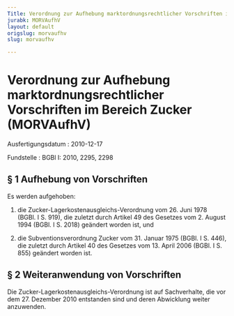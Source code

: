 ```yaml
---
Title: Verordnung zur Aufhebung marktordnungsrechtlicher Vorschriften im Bereich Zucker
jurabk: MORVAufhV
layout: default
origslug: morvaufhv
slug: morvaufhv

---
```


# Verordnung zur Aufhebung marktordnungsrechtlicher Vorschriften im Bereich Zucker (MORVAufhV)

Ausfertigungsdatum
:   2010-12-17

Fundstelle
:   BGBl I: 2010, 2295, 2298


## § 1 Aufhebung von Vorschriften

Es werden aufgehoben:

1.  die Zucker-Lagerkostenausgleichs-Verordnung vom 26. Juni 1978 (BGBl. I
    S. 919), die zuletzt durch Artikel 49 des Gesetzes vom 2. August 1994
    (BGBl. I S. 2018) geändert worden ist, und


2.  die Subventionsverordnung Zucker vom 31. Januar 1975 (BGBl. I S. 446),
    die zuletzt durch Artikel 40 des Gesetzes vom 13. April 2006 (BGBl. I
    S. 855) geändert worden ist.





## § 2 Weiteranwendung von Vorschriften

Die Zucker-Lagerkostenausgleichs-Verordnung ist auf Sachverhalte, die
vor dem 27. Dezember 2010 entstanden sind und deren Abwicklung weiter
anzuwenden.

